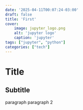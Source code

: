 ```yaml
---
date: '2025-04-11T00:07:24-03:00'
draft: false
title: 'First'
cover:
    image: jupyter_logo.png
    alt: 'jupyter logo'
    caption: 'jupyter'
tags: ["jupyter", "python"]
categories: ["tech"]
---
```


# Title
## Subtitle

paragraph
paragraph 2

